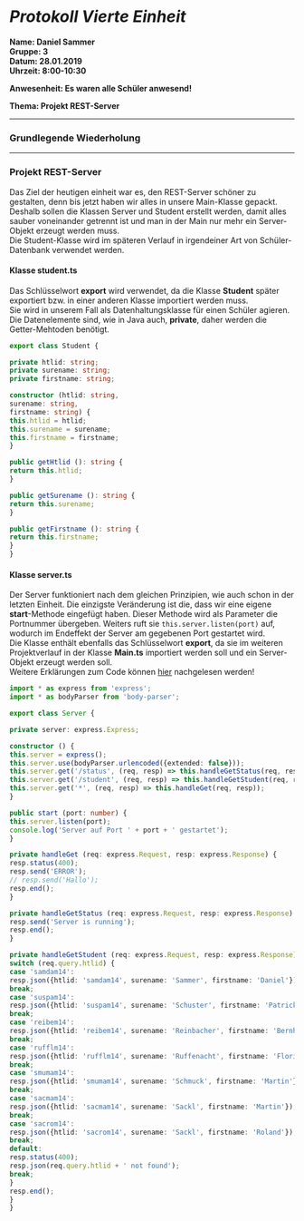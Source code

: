 # _Protokoll Vierte Einheit_  

**Name: Daniel Sammer**  
**Gruppe: 3**  
**Datum: 28.01.2019**  
**Uhrzeit: 8:00-10:30**  
  
**Anwesenheit: Es waren alle Schüler anwesend!**  
  
**Thema: Projekt REST-Server**  
  
-----------------------------------------------------------
  
### Grundlegende Wiederholung  
  
  
--------------------------------------------------------------  
  
### Projekt REST-Server  
Das Ziel der heutigen einheit war es, den REST-Server schöner zu gestalten, denn bis jetzt haben wir alles in unsere Main-Klasse gepackt. 
Deshalb sollen die Klassen Server und Student erstellt werden, damit alles sauber voneinander getrennt ist und man in der Main nur mehr ein Server-Objekt erzeugt werden muss.  
Die Student-Klasse wird im späteren Verlauf in irgendeiner Art von Schüler-Datenbank verwendet werden.  
  
#### Klasse student.ts  
Das Schlüsselwort **export** wird verwendet, da die Klasse **Student** später exportiert bzw. in einer anderen Klasse importiert werden muss.  
Sie wird in unserem Fall als Datenhaltungsklasse für einen Schüler agieren. Die Datenelemente sind, wie in Java auch, **private**, daher werden die Getter-Mehtoden benötigt.  
```typescript
export class Student {

private htlid: string;
private surename: string;
private firstname: string;

constructor (htlid: string,
surename: string,
firstname: string) {
this.htlid = htlid;
this.surename = surename;
this.firstname = firstname;
}

public getHtlid (): string {
return this.htlid;
}

public getSurename (): string {
return this.surename;
}

public getFirstname (): string {
return this.firstname;
}
}

```
  
#### Klasse server.ts  
Der Server funktioniert nach dem gleichen Prinzipien, wie auch schon in der letzten Einheit. Die einzigste Veränderung ist die, dass wir eine eigene **start**-Methode eingefügt haben. Dieser Methode wird als Parameter die Portnummer übergeben. Weiters ruft sie `this.server.listen(port)` auf, wodurch im Endeffekt der Server am gegebenen Port gestartet wird.  
Die Klasse enthält ebenfalls das Schlüsselwort **export**, da sie im weiteren Projektverlauf in der Klasse **Main.ts** importiert werden soll und ein Server-Objekt erzeugt werden soll.  
Weitere Erklärungen zum Code können [hier](https://github.com/HTLMechatronics/m14-la1-sx/blob/samdam14/samdam14/protokoll_3_samdam14_2018-10-08.md) nachgelesen werden!  
```typescript
import * as express from 'express';
import * as bodyParser from 'body-parser';

export class Server {

private server: express.Express;

constructor () {
this.server = express();
this.server.use(bodyParser.urlencoded({extended: false}));
this.server.get('/status', (req, resp) => this.handleGetStatus(req, resp));
this.server.get('/student', (req, resp) => this.handleGetStudent(req, resp));
this.server.get('*', (req, resp) => this.handleGet(req, resp));
}

public start (port: number) {
this.server.listen(port);
console.log('Server auf Port ' + port + ' gestartet');
}

private handleGet (req: express.Request, resp: express.Response) {
resp.status(400);
resp.send('ERROR');
// resp.send('Hallo');
resp.end();
}

private handleGetStatus (req: express.Request, resp: express.Response) {
resp.send('Server is running');
resp.end();
}

private handleGetStudent (req: express.Request, resp: express.Response) {
switch (req.query.htlid) {
case 'samdam14':
resp.json({htlid: 'samdam14', surename: 'Sammer', firstname: 'Daniel'});
break;
case 'suspam14':
resp.json({htlid: 'suspam14', surename: 'Schuster', firstname: 'Patrick'});
break;
case 'reibem14':
resp.json({htlid: 'reibem14', surename: 'Reinbacher', firstname: 'Bernhard'});
break;
case 'rufflm14':
resp.json({htlid: 'rufflm14', surename: 'Ruffenacht', firstname: 'Florian'});
break;
case 'smumam14':
resp.json({htlid: 'smumam14', surename: 'Schmuck', firstname: 'Martin'});
break;
case 'sacmam14':
resp.json({htlid: 'sacmam14', surename: 'Sackl', firstname: 'Martin'});
break;
case 'sacrom14':
resp.json({htlid: 'sacrom14', surename: 'Sackl', firstname: 'Roland'});
break;
default:
resp.status(400);
resp.json(req.query.htlid + ' not found');
break;
}
resp.end();
}
}

```
